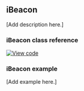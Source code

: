 ## iBeacon

[Add description here.]

### iBeacon class reference

[![View code](https://www.mbed.com/embed/?type=library)](https://os.mbed.com/docs/v5.6/mbed-os-api-doxy/classi_beacon.html)

### iBeacon example

[Add example here.]
